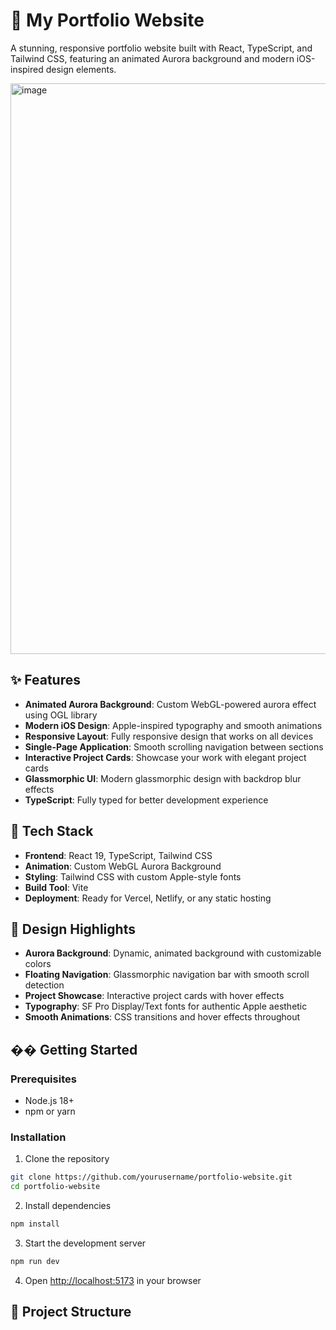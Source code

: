 # 🌟 My Portfolio Website

A stunning, responsive portfolio website built with React, TypeScript, and Tailwind CSS, featuring an animated Aurora background and modern iOS-inspired design elements.

<img width="1893" height="913" alt="image" src="https://github.com/user-attachments/assets/fb1ff51e-3248-423a-a44e-8c45963465e3" />



## ✨ Features

- **Animated Aurora Background**: Custom WebGL-powered aurora effect using OGL library
- **Modern iOS Design**: Apple-inspired typography and smooth animations
- **Responsive Layout**: Fully responsive design that works on all devices
- **Single-Page Application**: Smooth scrolling navigation between sections
- **Interactive Project Cards**: Showcase your work with elegant project cards
- **Glassmorphic UI**: Modern glassmorphic design with backdrop blur effects
- **TypeScript**: Fully typed for better development experience

## 🚀 Tech Stack

- **Frontend**: React 19, TypeScript, Tailwind CSS
- **Animation**: Custom WebGL Aurora Background
- **Styling**: Tailwind CSS with custom Apple-style fonts
- **Build Tool**: Vite
- **Deployment**: Ready for Vercel, Netlify, or any static hosting

## 🎨 Design Highlights

- **Aurora Background**: Dynamic, animated background with customizable colors
- **Floating Navigation**: Glassmorphic navigation bar with smooth scroll detection
- **Project Showcase**: Interactive project cards with hover effects
- **Typography**: SF Pro Display/Text fonts for authentic Apple aesthetic
- **Smooth Animations**: CSS transitions and hover effects throughout

## ��️ Getting Started

### Prerequisites
- Node.js 18+ 
- npm or yarn

### Installation

1. Clone the repository
```bash
git clone https://github.com/yourusername/portfolio-website.git
cd portfolio-website
```

2. Install dependencies
```bash
npm install
```

3. Start the development server
```bash
npm run dev
```

4. Open [http://localhost:5173](http://localhost:5173) in your browser

## 📁 Project Structure
